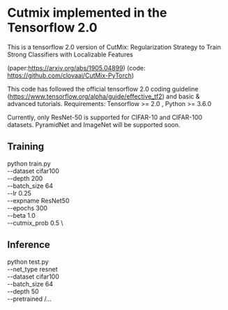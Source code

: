 # Cutmix implemented in the Tensorflow 2.0
This is a tensorflow 2.0 version of CutMix: Regularization Strategy to Train Strong Classifiers with Localizable Features 

(paper:https://arxiv.org/abs/1905.04899) (code: https://github.com/clovaai/CutMix-PyTorch)

This code has followed the official tensorflow 2.0 coding guideline (https://www.tensorflow.org/alpha/guide/effective_tf2) and basic & advanced tutorials. 
Requirements: Tensorflow >= 2.0 , Python >= 3.6.0

Currently, only ResNet-50 is supported for CIFAR-10 and CIFAR-100 datasets. PyramidNet and ImageNet will be supported soon.

## Training
python train.py \
--dataset cifar100 \
--depth 200 \
--batch_size 64 \
--lr 0.25 \
--expname ResNet50 \
--epochs 300 \
--beta 1.0 \
--cutmix_prob 0.5 \


## Inference
python test.py \
--net_type resnet \
--dataset cifar100 \
--batch_size 64 \
--depth 50 \
--pretrained /... 
